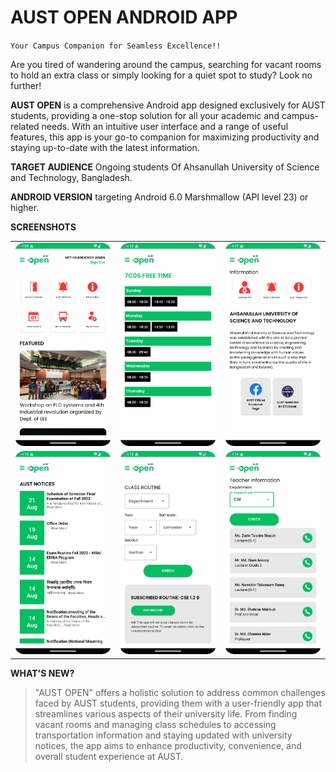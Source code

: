 # AUST OPEN ANDROID APP
``Your Campus Companion for Seamless Excellence!!``

Are you tired of wandering around the campus, searching for vacant rooms to hold an extra
class or simply looking for a quiet spot to study? Look no further!


**AUST OPEN** is a comprehensive Android app designed exclusively for AUST students,
providing a one-stop solution for all your academic and campus-related needs. With an
intuitive user interface and a range of useful features, this app is your go-to companion for maximizing productivity and staying up-to-date with the latest information.

**TARGET AUDIENCE** 
Ongoing students Of Ahsanullah University of Science and Technology, Bangladesh.


**ANDROID VERSION** 
targeting Android 6.0 Marshmallow (API level 23) or higher.

**SCREENSHOTS**
<table>
<tr>
    <td><img src="https://raw.githubusercontent.com/anwholesquare/aust_open_android/main/homepage.png" width="200px"></td>
    <td><img src="https://raw.githubusercontent.com/anwholesquare/aust_open_android/main/vacantpage2.png" width="200px"></td>
    <td><img src="https://raw.githubusercontent.com/anwholesquare/aust_open_android/main/informationpage.png" width="200px"></td>
</tr>
<tr>
    <td><img src="https://raw.githubusercontent.com/anwholesquare/aust_open_android/main/noticepage.png" width="200px"></td>
    <td><img src="https://raw.githubusercontent.com/anwholesquare/aust_open_android/main/routinepage.png" width="200px"></td>
    <td><img src="https://raw.githubusercontent.com/anwholesquare/aust_open_android/main/teacherpage.png" width="200px"></td>
</tr>
</table>

**WHAT'S NEW?**
> "AUST OPEN" offers a holistic solution to address common challenges faced by AUST
students, providing them with a user-friendly app that streamlines various aspects of their
university life. From finding vacant rooms and managing class schedules to accessing
transportation information and staying updated with university notices, the app aims to
enhance productivity, convenience, and overall student experience at AUST.
